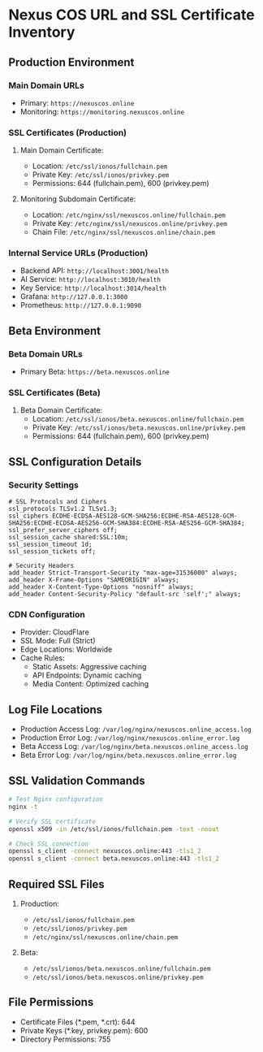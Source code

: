 # Nexus COS URL and SSL Certificate Inventory

## Production Environment

### Main Domain URLs
- Primary: `https://nexuscos.online`
- Monitoring: `https://monitoring.nexuscos.online`

### SSL Certificates (Production)
1. Main Domain Certificate:
   - Location: `/etc/ssl/ionos/fullchain.pem`
   - Private Key: `/etc/ssl/ionos/privkey.pem`
   - Permissions: 644 (fullchain.pem), 600 (privkey.pem)

2. Monitoring Subdomain Certificate:
   - Location: `/etc/nginx/ssl/nexuscos.online/fullchain.pem`
   - Private Key: `/etc/nginx/ssl/nexuscos.online/privkey.pem`
   - Chain File: `/etc/nginx/ssl/nexuscos.online/chain.pem`

### Internal Service URLs (Production)
- Backend API: `http://localhost:3001/health`
- AI Service: `http://localhost:3010/health`
- Key Service: `http://localhost:3014/health`
- Grafana: `http://127.0.0.1:3000`
- Prometheus: `http://127.0.0.1:9090`

## Beta Environment

### Beta Domain URLs
- Primary Beta: `https://beta.nexuscos.online`

### SSL Certificates (Beta)
1. Beta Domain Certificate:
   - Location: `/etc/ssl/ionos/beta.nexuscos.online/fullchain.pem`
   - Private Key: `/etc/ssl/ionos/beta.nexuscos.online/privkey.pem`
   - Permissions: 644 (fullchain.pem), 600 (privkey.pem)

## SSL Configuration Details

### Security Settings
```nginx
# SSL Protocols and Ciphers
ssl_protocols TLSv1.2 TLSv1.3;
ssl_ciphers ECDHE-ECDSA-AES128-GCM-SHA256:ECDHE-RSA-AES128-GCM-SHA256:ECDHE-ECDSA-AES256-GCM-SHA384:ECDHE-RSA-AES256-GCM-SHA384;
ssl_prefer_server_ciphers off;
ssl_session_cache shared:SSL:10m;
ssl_session_timeout 1d;
ssl_session_tickets off;

# Security Headers
add_header Strict-Transport-Security "max-age=31536000" always;
add_header X-Frame-Options "SAMEORIGIN" always;
add_header X-Content-Type-Options "nosniff" always;
add_header Content-Security-Policy "default-src 'self';" always;
```

### CDN Configuration
- Provider: CloudFlare
- SSL Mode: Full (Strict)
- Edge Locations: Worldwide
- Cache Rules:
  - Static Assets: Aggressive caching
  - API Endpoints: Dynamic caching
  - Media Content: Optimized caching

## Log File Locations
- Production Access Log: `/var/log/nginx/nexuscos.online_access.log`
- Production Error Log: `/var/log/nginx/nexuscos.online_error.log`
- Beta Access Log: `/var/log/nginx/beta.nexuscos.online_access.log`
- Beta Error Log: `/var/log/nginx/beta.nexuscos.online_error.log`

## SSL Validation Commands
```bash
# Test Nginx configuration
nginx -t

# Verify SSL certificate
openssl x509 -in /etc/ssl/ionos/fullchain.pem -text -noout

# Check SSL connection
openssl s_client -connect nexuscos.online:443 -tls1_2
openssl s_client -connect beta.nexuscos.online:443 -tls1_2
```

## Required SSL Files
1. Production:
   - `/etc/ssl/ionos/fullchain.pem`
   - `/etc/ssl/ionos/privkey.pem`
   - `/etc/nginx/ssl/nexuscos.online/chain.pem`

2. Beta:
   - `/etc/ssl/ionos/beta.nexuscos.online/fullchain.pem`
   - `/etc/ssl/ionos/beta.nexuscos.online/privkey.pem`

## File Permissions
- Certificate Files (*.pem, *.crt): 644
- Private Keys (*.key, privkey.pem): 600
- Directory Permissions: 755